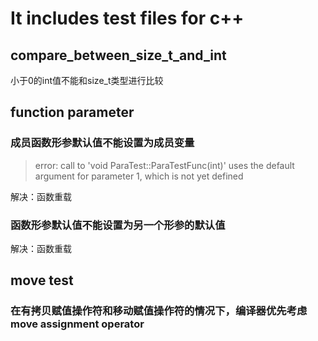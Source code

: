 # It includes test files for c++

## compare_between_size_t_and_int
小于0的int值不能和size_t类型进行比较  

## function parameter
### 成员函数形参默认值不能设置为成员变量
> error: call to 'void ParaTest::ParaTestFunc(int)' uses the default argument for parameter 1, which is not yet defined  

解决：函数重载

### 函数形参默认值不能设置为另一个形参的默认值
解决：函数重载  

## move test
###  在有拷贝赋值操作符和移动赋值操作符的情况下，编译器优先考虑move assignment operator

